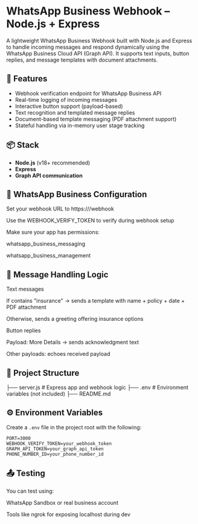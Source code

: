 # WhatsApp Business Webhook – Node.js + Express

A lightweight WhatsApp Business Webhook built with Node.js and Express to handle incoming messages and respond dynamically using the WhatsApp Business Cloud API (Graph API). It supports text inputs, button replies, and message templates with document attachments.

## 🚀 Features

- Webhook verification endpoint for WhatsApp Business API
- Real-time logging of incoming messages
- Interactive button support (payload-based)
- Text recognition and templated message replies
- Document-based template messaging (PDF attachment support)
- Stateful handling via in-memory user stage tracking

## 📦 Stack

- **Node.js** (v18+ recommended)
- **Express**
- **Graph API communication**

## 🔗 WhatsApp Business Configuration
Set your webhook URL to https://<your-domain>/webhook

Use the WEBHOOK_VERIFY_TOKEN to verify during webhook setup

Make sure your app has permissions:

whatsapp_business_messaging

whatsapp_business_management

## 🧠 Message Handling Logic
Text messages

If contains "insurance" → sends a template with name + policy + date + PDF attachment

Otherwise, sends a greeting offering insurance options

Button replies

Payload: More Details → sends acknowledgment text

Other payloads: echoes received payload

## 📁 Project Structure

├── server.js # Express app and webhook logic
├── .env # Environment variables (not included)
├── README.md

## ⚙️ Environment Variables

Create a `.env` file in the project root with the following:

```env
PORT=3000
WEBHOOK_VERIFY_TOKEN=your_webhook_token
GRAPH_API_TOKEN=your_graph_api_token
PHONE_NUMBER_ID=your_phone_number_id
```

## 📤 Testing
You can test using:

WhatsApp Sandbox or real business account

Tools like ngrok for exposing localhost during dev

